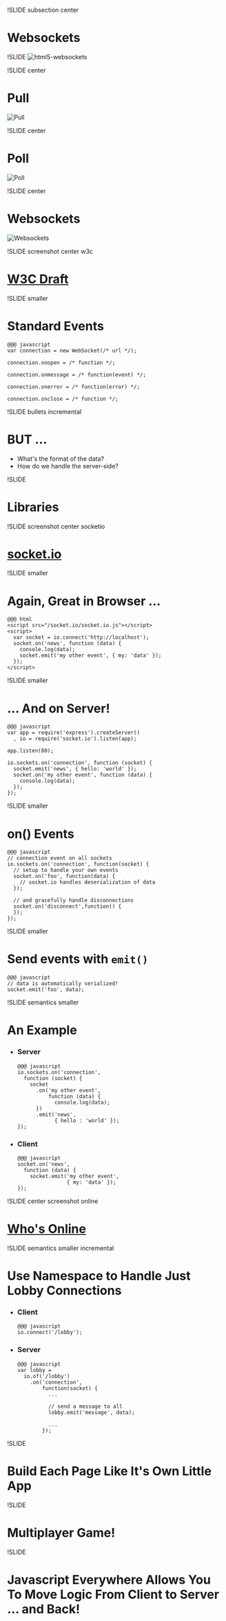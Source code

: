 !SLIDE subsection center
# Websockets

!SLIDE
![html5-websockets](html5-websockets-large.png)

!SLIDE center 
# Pull
![Pull](pull.png)

!SLIDE center
# Poll
![Poll](poll.png)

!SLIDE center
# Websockets
![Websockets](Bi-Directional.png)

!SLIDE screenshot center w3c
# [W3C Draft](http://dev.w3.org/html5/websockets/)

!SLIDE smaller
# Standard Events

    @@@ javascript
    var connection = new WebSocket(/* url */);

    connection.onopen = /* function */;

    connection.onmessage = /* function(event) */;

    connection.onerror = /* function(error) */;

    connection.onclose = /* function */;

!SLIDE bullets incremental
# BUT ...

* What's the format of the data?
* How do we handle the server-side?

!SLIDE
# Libraries

!SLIDE screenshot center socketio
# [socket.io](http://socket.io)

!SLIDE smaller
# Again, Great in Browser ...

    @@@ html
    <script src="/socket.io/socket.io.js"></script>
    <script>
      var socket = io.connect('http://localhost');
      socket.on('news', function (data) {
        console.log(data);
        socket.emit('my other event', { my: 'data' });
      });
    </script>

!SLIDE smaller
# ... And on Server!

    @@@ javascript
    var app = require('express').createServer()
      , io = require('socket.io').listen(app);

    app.listen(80);

    io.sockets.on('connection', function (socket) {
      socket.emit('news', { hello: 'world' });
      socket.on('my other event', function (data) {
        console.log(data);
      });
    });

!SLIDE smaller
# on() Events

    @@@ javascript
    // connection event on all sockets
    io.sockets.on('connection', function(socket) {
      // setup to handle your own events
      socket.on('foo', function(data) {
        // socket.io handles deserialization of data
      });

      // and gracefully handle disconnections
      socket.on('disconnect',function() {
      });
    });

!SLIDE smaller
# Send events with <code>emit()</code>

    @@@ javascript
    // data is automatically serialized!
    socket.emit('foo', data);

!SLIDE semantics smaller
# An Example

* ### Server

      @@@ javascript
      io.sockets.on('connection', 
        function (socket) {
          socket
            .on('my other event', 
                function (data) {
                  console.log(data);
            })
            .emit('news',
                  { hello : 'world' });
      });

* ### Client

      @@@ javascript
      socket.on('news', 
        function (data) {
          socket.emit('my other event', 
                      { my: 'data' });
      });
 
!SLIDE center screenshot online
# [Who's Online](http://localhost:8500)

!SLIDE semantics smaller incremental
# Use Namespace to Handle Just Lobby Connections

* ### Client

      @@@ javascript
      io.connect('/lobby');

* ### Server

      @@@ javascript
      var lobby =
        io.of('/lobby')
          .on('connection',
              function(socket) {
                ...

                // send a message to all
                lobby.emit('message', data);

                ...
              });
!SLIDE
# Build Each Page Like It's Own Little App

!SLIDE
# Multiplayer Game!

!SLIDE
# Javascript Everywhere Allows You To Move Logic From Client to Server ... and Back!
